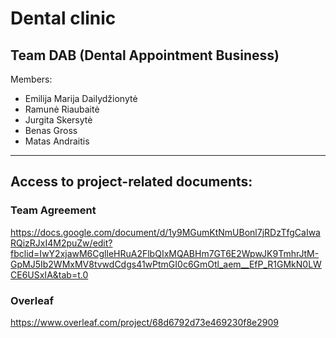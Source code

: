 # Dental clinic

## Team DAB (Dental Appointment Business)

Members:

- Emilija Marija Dailydžionytė
- Ramunė Riaubaitė
- Jurgita Skersytė
- Benas Gross
- Matas Andraitis

--------------------------------

## Access to project-related documents:

### Team Agreement

https://docs.google.com/document/d/1y9MGumKtNmUBonl7jRDzTfgCaIwaRQizRJxI4M2puZw/edit?fbclid=IwY2xjawM6CglleHRuA2FlbQIxMQABHm7GT6E2WpwJK9TmhrJtM-GpMJ5Ib2WMxMV8tvwdCdgs41wPtmGI0c6GmOtl_aem__EfP_R1GMkN0LWCE6USxIA&tab=t.0

### Overleaf
https://www.overleaf.com/project/68d6792d73e469230f8e2909

